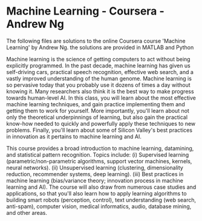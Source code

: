 # Machine Learning - Coursera - Andrew Ng


The following files are solutions to the online Coursera course 'Machine Learning' by Andrew Ng. 
the solutions are provided in MATLAB and Python


Machine learning is the science of getting computers to act without being explicitly programmed. In the past decade, 
machine learning has given us self-driving cars, practical speech recognition, effective web search, and a vastly improved 
understanding of the human genome. Machine learning is so pervasive today that you probably use it dozens of times a day 
without knowing it. Many researchers also think it is the best way to make progress towards human-level AI. In this class, 
you will learn about the most effective machine learning techniques, and gain practice implementing them and getting them 
to work for yourself. More importantly, you'll learn about not only the theoretical underpinnings of learning, but also gain 
the practical know-how needed to quickly and powerfully apply these techniques to new problems. Finally, you'll learn about 
some of Silicon Valley's best practices in innovation as it pertains to machine learning and AI. 

This course provides a broad  introduction to machine learning, datamining, and statistical pattern recognition. Topics include:
 (i) Supervised learning (parametric/non-parametric algorithms, support vector machines, kernels, neural networks). (ii) 
 Unsupervised learning (clustering, dimensionality reduction, recommender systems, deep learning). (iii) Best practices in 
 machine learning (bias/variance theory; innovation process in machine learning and AI). The course will also draw from 
 numerous case studies and applications, so that you'll also learn how to apply learning algorithms to building smart robots 
 (perception, control), text understanding (web search, anti-spam), computer vision, medical informatics, audio, database mining, 
 and other areas.